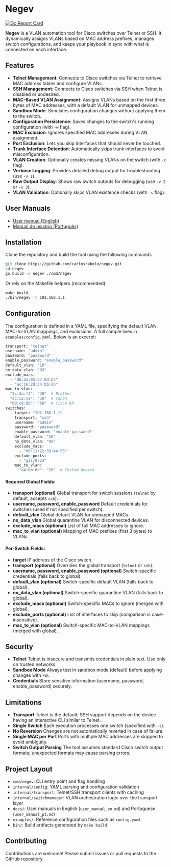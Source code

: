 # Negev

[![Go Report Card](https://goreportcard.com/badge/github.com/carlosrabelo/negev)](https://goreportcard.com/report/github.com/carlosrabelo/negev)

**Negev** is a VLAN automation tool for Cisco switches over Telnet or SSH. It dynamically assigns VLANs based on MAC address prefixes, manages switch configurations, and keeps your playbook in sync with what is connected on each interface.

## Features

- **Telnet Management**: Connects to Cisco switches via Telnet to retrieve MAC address tables and configure VLANs.
- **SSH Management**: Connects to Cisco switches via SSH when Telnet is disabled or undesired.
- **MAC-Based VLAN Assignment**: Assigns VLANs based on the first three bytes of MAC addresses, with a default VLAN for unmapped devices.
- **Sandbox Mode**: Simulates configuration changes without applying them to the switch.
- **Configuration Persistence**: Saves changes to the switch's running configuration (with `-w` flag).
- **MAC Exclusion**: Ignores specified MAC addresses during VLAN assignment.
- **Port Exclusion**: Lets you skip interfaces that should never be touched.
- **Trunk Interface Detection**: Automatically skips trunk interfaces to avoid misconfiguration.
- **VLAN Creation**: Optionally creates missing VLANs on the switch (with `-c` flag).
- **Verbose Logging**: Provides detailed debug output for troubleshooting (use `-v 1`).
- **Raw Output Display**: Shows raw switch outputs for debugging (use `-v 2` or `-v 3`).
- **VLAN Validation**: Optionally skips VLAN existence checks (with `-s` flag).

## User Manuals

- [User manual (English)](docs/user_manual_en.md)
- [Manual do usuário (Português)](docs/user_manual_pt.md)

## Installation

Clone the repository and build the tool using the following commands

```bash
git clone https://github.com/carlosrabelo/negev.git
cd negev
go build -o negev ./cmd/negev
```

Or rely on the Makefile helpers (recommended):

```bash
make build
./bin/negev -t 192.168.1.1
```

## Configuration

The configuration is defined in a YAML file, specifying the default VLAN, MAC-to-VLAN mappings, and exclusions. A full sample lives in `examples/config.yaml`. Below is an excerpt:

```bash
transport: "telnet"
username: "admin"
password: "password"
enable_password: "enable_password"
default_vlan: "10"
no_data_vlan: "99"
exclude_macs:
  - "d8:d3:85:d7:0d:b7"
  - "ac:16:2d:34:bb:da"
mac_to_vlan:
  "3c:2a:f4": "30"  # Brother
  "dc:c2:c9": "30"  # Canon
  "00:c8:8b": "50"  # Cisco AP
switches:
  - target: "192.168.1.1"
    transport: "ssh"
    username: "admin"
    password: "password"
    enable_password: "enable_password"
    default_vlan: "10"
    no_data_vlan: "99"
    exclude_macs:
      - "00:11:22:33:44:55"
    exclude_ports:
      - "gi1/0/24"
    mac_to_vlan:
      "a4:bb:6d": "20"  # Custom device
```

#### Required Global Fields:

- **transport (optional)** Global transport for switch sessions (`telnet` by default, accepts `ssh`).
- **username, password, enable_password** Default credentials for switches (used if not specified per switch).
- **default_vlan** Global default VLAN for unmapped MACs.
- **no_data_vlan** Global quarantine VLAN for disconnected devices.
- **exclude_macs (optional)** List of full MAC addresses to ignore.
- **mac_to_vlan (optional)** Mapping of MAC prefixes (first 3 bytes) to VLANs.

#### Per-Switch Fields:

- **target** IP address of the Cisco switch.
- **transport (optional)** Overrides the global transport (`telnet` or `ssh`).
- **username, password, enable_password (optional)** Switch-specific credentials (falls back to global).
- **default_vlan (optional)** Switch-specific default VLAN (falls back to global).
- **no_data_vlan (optional)** Switch-specific quarantine VLAN (falls back to global).
- **exclude_macs (optional)** Switch-specific MACs to ignore (merged with global).
- **exclude_ports (optional)** List of interfaces to skip (comparison is case-insensitive).
- **mac_to_vlan (optional)** Switch-specific MAC-to-VLAN mappings (merged with global).

## Security

- **Telnet** Telnet is insecure and transmits credentials in plain text. Use only on trusted networks.
- **Sandbox Mode** Always test in sandbox mode (default) before applying changes with -w.
- **Credentials** Store sensitive information (username, password, enable_password) securely.

## Limitations

- **Transport** Telnet is the default; SSH support depends on the device having an interactive CLI similar to Telnet.
- **Single Switch** Each execution processes one switch (specified with `-t`).
- **No Reversion** Changes are not automatically reverted in case of failure.
- **Single MAC per Port** Ports with multiple MAC addresses are skipped to avoid ambiguity.
- **Switch Output Parsing** The tool assumes standard Cisco switch output formats; unexpected formats may cause parsing errors.

## Project Layout

- `cmd/negev`: CLI entry point and flag handling
- `internal/config`: YAML parsing and configuration validation
- `internal/transport`: Telnet/SSH transport clients with caching
- `internal/switchmanager`: VLAN orchestration logic over the transport layer
- `docs/`: User manuals in English (`user_manual_en.md`) and Portuguese (`user_manual_pt.md`)
- `examples/`: Reference configuration files such as `config.yaml`
- `bin/`: Build artifacts generated by `make build`

## Contributing

Contributions are welcome! Please submit issues or pull requests to the GitHub repository.
